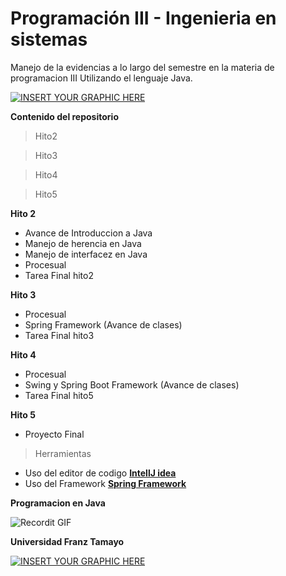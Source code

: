 # Programación III - Ingenieria en sistemas
Manejo de la evidencias a lo largo del semestre en la materia de programacion III Utilizando el lenguaje Java.


[![INSERT YOUR GRAPHIC HERE](https://i.pinimg.com/564x/f7/d6/d7/f7d6d78ea4c99a94380a48cba35cf359.jpg)]()

**Contenido del repositorio**
> Hito2 

> Hito3

> Hito4

> Hito5

**Hito 2**

- Avance de Introduccion a Java
- Manejo de herencia en Java
- Manejo de interfacez en Java
- Procesual 
- Tarea Final hito2 

**Hito 3**

- Procesual
- Spring Framework (Avance de clases)
- Tarea Final hito3

**Hito 4**

- Procesual
- Swing y Spring Boot Framework (Avance de clases)
- Tarea Final hito5

**Hito 5**

- Proyecto Final 

> Herramientas

- Uso del editor de codigo <a href="https://www.jetbrains.com/es-es/idea/" target="_blank">**IntellJ idea**</a> 
- Uso del Framework  <a href="https://start.spring.io/" target="_blank">**Spring Framework**</a> 

**Programacion en Java**


![Recordit GIF](https://i.pinimg.com/originals/2f/f2/01/2ff2014423bbd45071c8729d980ccea2.gif)


**Universidad Franz Tamayo**

[![INSERT YOUR GRAPHIC HERE](https://s3.amazonaws.com/evaluar-test-media-bucket/PROCESS/image/95/PROCESS_7f9f6fb7-51a5-4dc5-914b-3e4e708c8195_233a856f-d0ac-47ce-bfb7-1a22c628458b.png)]()

